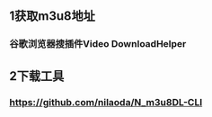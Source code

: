 ##  1获取m3u8地址
###  谷歌浏览器搜插件Video DownloadHelper
##  2下载工具
###  https://github.com/nilaoda/N_m3u8DL-CLI

